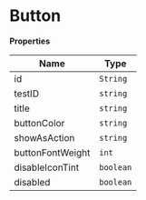 <h1>Button</h1>

**Properties**

| Name | Type |
| --- | --- |
| id | <code>String</code> | 
| testID | <code>string</code> | 
| title | <code>string</code> | 
| buttonColor | <code>string</code> | 
| showAsAction | <code>string</code> | 
| buttonFontWeight | <code>int</code> | 
| disableIconTint | <code>boolean</code> | 
| disabled | <code>boolean</code> | 


